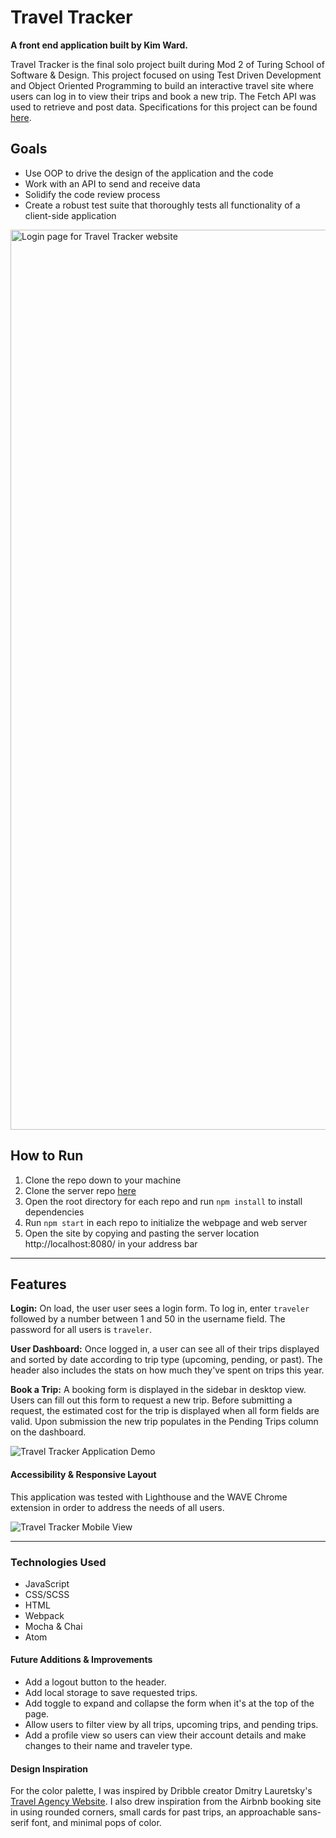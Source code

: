# Travel Tracker

**A front end application built by Kim Ward.**

Travel Tracker is the final solo project built during Mod 2 of Turing School of Software & Design. This project focused on using Test Driven Development and Object Oriented Programming to build an interactive travel site where users can log in to view their trips and book a new trip. The Fetch API was used to retrieve and post data. Specifications for this project can be found [here](https://frontend.turing.edu/projects/travel-tracker.html).

## Goals

- Use OOP to drive the design of the application and the code
- Work with an API to send and receive data
- Solidify the code review process
- Create a robust test suite that thoroughly tests all functionality of a client-side application

<img width="1440" alt="Login page for Travel Tracker website" src="https://user-images.githubusercontent.com/79027364/156955676-2ca728dd-72d9-41e5-8c7f-8603ab0f8617.png">

## How to Run

1. Clone the repo down to your machine
2. Clone the server repo [here](https://github.com/turingschool-examples/travel-tracker-api)
3. Open the root directory for each repo and run `npm install` to install dependencies
4. Run `npm start` in each repo to initialize the webpage and web server
5. Open the site by copying and pasting the server location http://localhost:8080/ in your address bar

---

## Features

**Login:**
On load, the user user sees a login form. To log in, enter `traveler` followed by a number between 1 and 50 in the username field. The password for all users is `traveler`.

**User Dashboard:**
Once logged in, a user can see all of their trips displayed and sorted by date according to trip type (upcoming, pending, or past). The header also includes the stats on how much they've spent on trips this year.

**Book a Trip:**
A booking form is displayed in the sidebar in desktop view. Users can fill out this form to request a new trip. Before submitting a request, the estimated cost for the trip is displayed when all form fields are valid. Upon submission the new trip populates in the Pending Trips column on the dashboard.

![Travel Tracker Application Demo](https://user-images.githubusercontent.com/79027364/157303638-016cfd41-808d-434a-afe8-4b8a53cb0999.gif)

#### Accessibility & Responsive Layout

This application was tested with Lighthouse and the WAVE Chrome extension in order to address the needs of all users.

![Travel Tracker Mobile View](https://user-images.githubusercontent.com/79027364/157307114-83033dd6-5b9b-472e-82a6-39dbca085007.gif)

---

### Technologies Used
- JavaScript
- CSS/SCSS
- HTML
- Webpack
- Mocha & Chai
- Atom

#### Future Additions & Improvements
- Add a logout button to the header.
- Add local storage to save requested trips.
- Add toggle to expand and collapse the form when it's at the top of the page.
- Allow users to filter view by all trips, upcoming trips, and pending trips.
- Add a profile view so users can view their account details and make changes to their name and traveler type.

#### Design Inspiration
For the color palette, I was inspired by Dribble creator Dmitry Lauretsky's [Travel Agency Website](https://dribbble.com/shots/15163981-Travel-Agency-Website). I also drew inspiration from the Airbnb booking site in using rounded corners, small cards for past trips, an approachable sans-serif font, and minimal pops of color.
